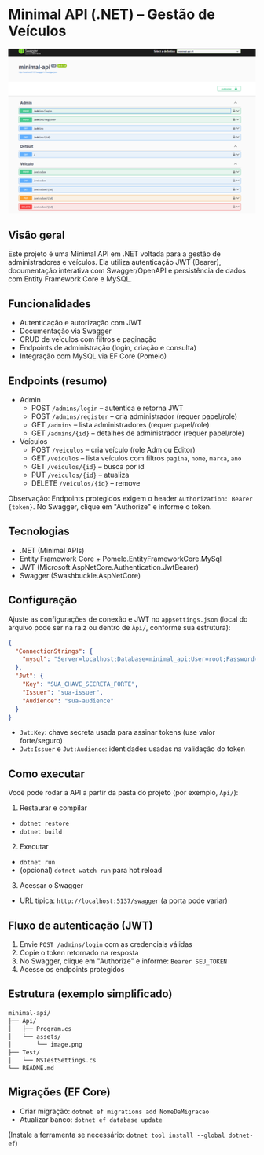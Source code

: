 # Minimal API (.NET) – Gestão de Veículos

![Banner](./Api/assets/image.png)

## Visão geral
Este projeto é uma Minimal API em .NET voltada para a gestão de administradores e veículos. Ela utiliza autenticação JWT (Bearer), documentação interativa com Swagger/OpenAPI e persistência de dados com Entity Framework Core e MySQL.

## Funcionalidades
- Autenticação e autorização com JWT
- Documentação via Swagger
- CRUD de veículos com filtros e paginação
- Endpoints de administração (login, criação e consulta)
- Integração com MySQL via EF Core (Pomelo)

## Endpoints (resumo)
- Admin
  - POST `/admins/login` – autentica e retorna JWT
  - POST `/admins/register` – cria administrador (requer papel/role)
  - GET `/admins` – lista administradores (requer papel/role)
  - GET `/admins/{id}` – detalhes de administrador (requer papel/role)
- Veículos
  - POST `/veiculos` – cria veículo (role Adm ou Editor)
  - GET `/veiculos` – lista veículos com filtros `pagina`, `nome`, `marca`, `ano`
  - GET `/veiculos/{id}` – busca por id
  - PUT `/veiculos/{id}` – atualiza
  - DELETE `/veiculos/{id}` – remove

Observação: Endpoints protegidos exigem o header `Authorization: Bearer {token}`. No Swagger, clique em "Authorize" e informe o token.

## Tecnologias
- .NET (Minimal APIs)
- Entity Framework Core + Pomelo.EntityFrameworkCore.MySql
- JWT (Microsoft.AspNetCore.Authentication.JwtBearer)
- Swagger (Swashbuckle.AspNetCore)

## Configuração
Ajuste as configurações de conexão e JWT no `appsettings.json` (local do arquivo pode ser na raiz ou dentro de `Api/`, conforme sua estrutura):

```json
{
  "ConnectionStrings": {
    "mysql": "Server=localhost;Database=minimal_api;User=root;Password=root;"
  },
  "Jwt": {
    "Key": "SUA_CHAVE_SECRETA_FORTE",
    "Issuer": "sua-issuer",
    "Audience": "sua-audience"
  }
}
```

- `Jwt:Key`: chave secreta usada para assinar tokens (use valor forte/seguro)
- `Jwt:Issuer` e `Jwt:Audience`: identidades usadas na validação do token

## Como executar
Você pode rodar a API a partir da pasta do projeto (por exemplo, `Api/`):

1) Restaurar e compilar
- `dotnet restore`
- `dotnet build`

2) Executar
- `dotnet run`
- (opcional) `dotnet watch run` para hot reload

3) Acessar o Swagger
- URL típica: `http://localhost:5137/swagger` (a porta pode variar)

## Fluxo de autenticação (JWT)
1. Envie `POST /admins/login` com as credenciais válidas
2. Copie o token retornado na resposta
3. No Swagger, clique em "Authorize" e informe: `Bearer SEU_TOKEN`
4. Acesse os endpoints protegidos

## Estrutura (exemplo simplificado)
```
minimal-api/
├── Api/
│   ├── Program.cs
│   └── assets/
│       └── image.png
├── Test/
│   └── MSTestSettings.cs
└── README.md
```

## Migrações (EF Core)
- Criar migração: `dotnet ef migrations add NomeDaMigracao`
- Atualizar banco: `dotnet ef database update`

(Instale a ferramenta se necessário: `dotnet tool install --global dotnet-ef`)


